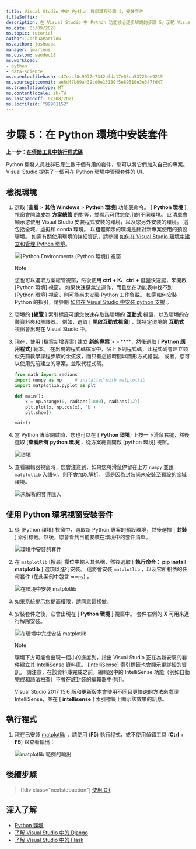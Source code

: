 ```yaml
---
title: Visual Studio 中的 Python 教學課程步驟 5，安裝套件
titleSuffix: ''
description: 在 Visual Studio 中 Python 功能核心逐步解說的步驟 5，示範 Visual Studio 在 Python 環境中管理套件的功能。
ms.date: 03/09/2020
ms.topic: tutorial
author: JoshuaPartlow
ms.author: joshuapa
manager: jmartens
ms.custom: seodec18
ms.workload:
- python
- data-science
ms.openlocfilehash: c47eacf0c9977e7342bfda17e03ea53728ee9215
ms.sourcegitcommit: ae6d47b09a439cd0e13180f5e89510e3e347fd47
ms.translationtype: MT
ms.contentlocale: zh-TW
ms.lasthandoff: 02/08/2021
ms.locfileid: "99901152"
---
```

# <a name="step-5-install-packages-in-your-python-environment"></a>步驟 5：在 Python 環境中安裝套件

**上一步：[在偵錯工具中執行程式碼](tutorial-working-with-python-in-visual-studio-step-04-debugging.md)**

Python 開發人員社群已產生數千個有用的套件，您可以將它們加入自己的專案。 Visual Studio 提供了一個可在 Python 環境中管理套件的 UI。

## <a name="view-environments"></a>檢視環境

1. 選取 [**查看**  >  **其他 Windows**  >  **Python 環境**] 功能表命令。 [ **Python 環境** ] 視窗會開啟成為 **方案總管** 的對等，並顯示可供您使用的不同環境。 此清單會顯示您使用 Visual Studio 安裝程式安裝的環境，以及您另外安裝的環境。 這包括全域、虛擬和 conda 環境。 以粗體顯示的環境是針對新專案使用的預設環境。 如需有關使用環境的詳細資訊，請參閱 [如何在 Visual Studio 環境中建立和管理 Python 環境](managing-python-environments-in-visual-studio.md)。

   ![[Python Environments (Python 環境)] 視窗](media/environments/environments-default-view-2019.png)

   > [!NOTE]
   > 您也可以選取方案總管視窗，然後使用 **ctrl + K、ctrl +** 鍵盤快速鍵，來開啟 [Python 環境] 視窗。 如果快速鍵無法運作，而且您在功能表中找不到 [Python 環境] 視窗，則可能尚未安裝 Python 工作負載。 如需如何安裝 Python 的指引，請參閱 [如何在 Visual Studio 中安裝 python 支援](installing-python-support-in-visual-studio.md) 。

2. 環境的 **[總覽** ] 索引標籤可讓您快速存取該環境的 **互動式** 視窗，以及環境的安裝資料夾和解譯器。 例如，選取 [ **開啟互動式視窗]** ，該特定環境的 **互動式** 視窗會出現在 Visual Studio 中。

3. 現在，使用 [檔案新增專案] 建立 **新的專案**  >    >  ****，然後選取 [ **Python 應用程式**] 範本。 在出現的程式碼檔案中，貼上下列程式碼，此程式碼會建立類似先前教學課程步驟的余弦波，而只有這段時間以圖形方式繪製。 或者，您可以使用先前建立的專案，並取代程式碼。

    ```python
    from math import radians
    import numpy as np     # installed with matplotlib
    import matplotlib.pyplot as plt

    def main():
        x = np.arange(0, radians(1800), radians(12))
        plt.plot(x, np.cos(x), 'b')
        plt.show()

    main()
    ```

4. 當 Python 專案開啟時，您也可以在 [ **Python 環境**] 上按一下滑鼠右鍵，然後選取 [**查看所有 python 環境**]，從方案總管開啟 [python 環境] 視窗。

   ![環境](media/environments/environments-view-all-2019.png)

5. 查看編輯器視窗時，您會注意到，如果您將滑鼠停留在上方 `numpy` 並匯 `matplotlib` 入語句，則不會加以解析。 這是因為封裝尚未安裝至預設的全域環境。

   ![未解析的套件匯入](media/packages-unresolved-import.png)

## <a name="install-packages-using-the-python-environments-window"></a>使用 Python 環境視窗安裝套件

1. 從 [Python 環境] 視窗中，選取新 Python 專案的預設環境，然後選擇 [ **封裝** ] 索引標籤。然後，您會看到目前安裝在環境中的套件清單。

   ![環境中安裝的套件](media/environments/environments-installed-packages-2019.png)

2. 在 `matplotlib` [搜尋] 欄位中輸入其名稱，然後選取 [ **執行命令： pip install matplotlib** ] 選項以進行安裝。 這將會安裝 `matplotlib` ，以及它所相依的任何套件 (在此案例中包含 `numpy`) 。

   ![在環境中安裝 matplotlib](media/environments/environments-add-matplotlib-2019.png)

5. 如果系統提示您提高權限，請同意這樣做。

6. 安裝套件之後，它會出現在 [ **Python 環境** ] 視窗中。 套件右側的 **X** 可用來進行解除安裝。

   ![在環境中完成安裝 matplotlib](media/environments/environments-add-matplotlib2-2019.png)

   > [!NOTE]
   > 環境下方可能會出現一個小的進度列，指出 Visual Studio 正在為新安裝的套件建立其 IntelliSense 資料庫。 [IntelliSense] 索引標籤也會顯示更詳細的資訊。 請注意，在該資料庫完成之前，編輯器中的 IntelliSense 功能（例如自動完成和語法檢查）不會在該封裝的編輯器中作用。
   >
   > Visual Studio 2017 15.6 版和更新版本會使用不同且更快速的方法來處理 IntelliSense，並在 [ **intellisense** ] 索引標籤上顯示該效果的訊息。

## <a name="run-the-program"></a>執行程式

1. 現在已安裝 [matplotlib](https://matplotlib.org/) ，請使用 (**F5**) 執行程式，或不使用偵錯工具 (**Ctrl** + **F5**) 以查看輸出：

   ![matplotlib 範例的輸出](media/environments/environments-add-matplotlib3.png)

## <a name="next-step"></a>後續步驟

> [!div class="nextstepaction"]
> [使用 Git](tutorial-working-with-python-in-visual-studio-step-06-working-with-git.md)

## <a name="go-deeper"></a>深入了解

- [Python 環境](managing-python-environments-in-visual-studio.md)
- [了解 Visual Studio 中的 Django](learn-django-in-visual-studio-step-01-project-and-solution.md)
- [了解 Visual Studio 中的 Flask](learn-flask-visual-studio-step-01-project-solution.md)
